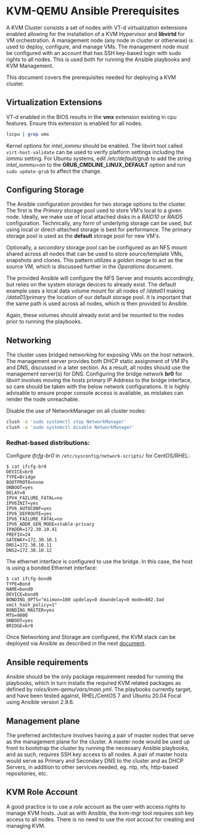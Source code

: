 KVM-QEMU Ansible Prerequisites
==============================


A KVM Cluster consists a set of nodes with VT-d virtualization extensions
enabled allowing for the installation of a KVM Hypervisor and **libvirtd** for
VM orchestration.  A management node (any node in cluster or otherwise) is used
to deploy, configure, and manage VMs.  The management node must be configured 
with an account that has SSH key-based login with sudo rights to all nodes.
This is used both for running the Ansible playbooks and KVM Management.

This document covers the prerequisites needed for deploying a KVM cluster.


## Virtualization Extensions

VT-d enabled in the BIOS results in the **vmx** extension existing in cpu 
features. Ensure this extension is enabled for all nodes.
```sh
lscpu | grep vmx
```

Kernel options for *intel_iommu* should be enabled. The libvirt tool called 
`virt-host-validate` can be used to verify platform settings including the 
*iommu* setting. For Ubuntu systems, edit */etc/default/grub* to add the string 
*intel_iommu=on* to the **GRUB_CMDLINE_LINUX_DEFAULT** option and run 
`sudo update-grub` to affect the change.


## Configuring Storage

  The Ansible configuration provides for two storage options to the cluster.
The first is the *Primary* storage pool used to store VM's local to a given
node. Ideally, we make use of local attached disks in a *RAID10* or *RAID5*
configuration. Technically, any form of underlying storage can be used, but 
using local or direct-attached storage is best for performance. The primary 
storage pool is used as the **default** storage pool for new VM's. 

  Optionally, a *secondary* storage pool can be configured as an NFS mount 
shared across all nodes that can be used to store source/template VMs, snapshots
and clones. This pattern utilizes a *golden image* to act as the source VM, 
which is discussed further in the *Operations* document.  

  The provided Ansible will configure the NFS Server and mounts accordingly,
but relies on the system storage devices to already exist. The default
example uses a local data volume mount for all nodes  of */data01* making
*/data01/primary* the location of our default storage pool. It is important
that the same path is used across all nodes, which is then provided to Ansible.

  Again, these volumes should already exist and be mounted to the nodes prior
to running the playbooks.


## Networking

The cluster uses bridged networking for exposing VMs on the host network. The 
management server provides both DHCP static assignment of VM IPs and DNS, 
discussed in a later section.  As a result, all nodes should use the management 
server(s) for DNS.  Configuring the bridge network **br0** for *libvirt* involves 
moving the hosts primary IP Address to the bridge interface, so care should be 
taken with the below network configurations. It is highly advisable to ensure 
proper console access is available, as mistakes can render the node unreachable.

Disable the use of NetworkManager on all cluster nodes:
```sh
clush -a 'sudo systemctl stop NetworkManager'
clush -a 'sudo systemctl disable NetworkManager'
```

### Redhat-based distributions:

Configure *ifcfg-br0* in `/etc/sysconfig/network-scripts/` for CentOS/RHEL:
```
$ cat ifcfg-br0
DEVICE=br0
TYPE=Bridge
BOOTPROTO=none
ONBOOT=yes
DELAY=0
IPV4_FAILURE_FATAL=no
IPV6INIT=yes
IPV6_AUTOCONF=yes
IPV6_DEFROUTE=yes
IPV6_FAILURE_FATAL=no
IPV6_ADDR_GEN_MODE=stable-privacy
IPADDR=172.30.10.41
PREFIX=24
GATEWAY=172.30.10.1
DNS1=172.30.10.11
DNS2=172.30.10.12
```

The ethernet interface is configured to use the bridge. In this case, the host 
is using a bonded Ethernet interface:
```
$ cat ifcfg-bond0
TYPE=Bond
NAME=bond0
DEVICE=bond0
BONDING_OPTS="miimon=100 updelay=0 downdelay=0 mode=802.3ad xmit_hash_policy=1"
BONDING_MASTER=yes
MTU=9000
ONBOOT=yes
BRIDGE=br0
```

Once Networking and Storage are configured, the KVM stack can be deployed
via Ansible as described in the next [document](02-kvm-ansible.md).


## Ansible requirements 

Ansible should be the only package requirement needed for running the 
playbooks, which in turn installs the required KVM related packages as 
defined by *roles/kvm-qemu/vars/main.yml*. The playbooks currently target, 
and have been tested against, RHEL/CentOS 7 and Ubuntu 20.04 Focal using 
Ansible version 2.9.6.


## Management plane

The preferred architecture involves having a pair of master nodes that 
serve as the management plane for the cluster. A master node would be 
used up front to bootstrap the cluster by running the necessary Ansible 
playbooks, and as such, requires SSH key access to all nodes. A pair of 
master hosts would serve as Primary and Secondary DNS to the cluster and 
as DHCP Servers, in addition to other services needed, eg. ntp, nfs,
http-based repositories, etc.


## KVM Role Account

A good practice is to use a *role* account as the user with access rights to 
manage KVM hosts. Just as with Ansible, the *kvm-mgr* tool requires ssh key 
access to all nodes. There is no need to use the *root* accout for creating 
and managing KVM.
